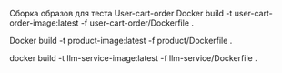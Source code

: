 Сборка образов для теста User-cart-order
Docker build -t user-cart-order-image:latest -f user-cart-order/Dockerfile .

Docker build -t product-image:latest -f product/Dockerfile .

docker build -t llm-service-image:latest -f llm-service/Dockerfile .
